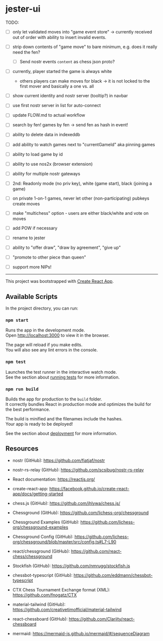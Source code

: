 # jester-ui


TODO:
- [ ] only let validated moves into "game event store" -> currently received out of order
      with ability to insert invalid events.
- [ ] strip down contents of "game move" to bare minimum, e.g. does it really need the fen?
  - [ ] Send nostr events `content` as chess json proto?
- [ ] currently, player started the game is always white 
  - others players can make moves for black -> it is not locked to the first mover and basically a one vs. all

- [ ] show current identity and nostr server (tooltip?) in navbar
- [ ] use first nostr server in list for auto-connect
- [ ] update FLOW.md to actual workflow
- [ ] search by fen! games by fen -> send fen as hash in event!
- [ ] ability to delete data in indexeddb
- [ ] add ability to watch games next to "currentGameId" aka pinning games
- [ ] ability to load game by id
- [ ] ability to use nos2x (browser extension)
- [ ] ability for multiple nostr gateways
- [ ] 2nd: Readonly mode (no priv key), white (game start), black (joining a game)
- [ ] on private 1-on-1 games, never let other (non-participating) pubkeys create moves
- [ ] make "multichess" option - users are either black/white and vote on moves
- [ ] add POW if necessary
- [ ] rename to jester
- [ ] ability to "offer draw", "draw by agreement", "give up"
- [ ] "promote to other piece than queen"
- [ ] support more NIPs!
 
---

This project was bootstrapped with [Create React App](https://github.com/facebook/create-react-app).

## Available Scripts

In the project directory, you can run:

### `npm start`

Runs the app in the development mode.\
Open [http://localhost:3000](http://localhost:3000) to view it in the browser.

The page will reload if you make edits.\
You will also see any lint errors in the console.

### `npm test`

Launches the test runner in the interactive watch mode.\
See the section about [running tests](https://facebook.github.io/create-react-app/docs/running-tests) for more information.

### `npm run build`

Builds the app for production to the `build` folder.\
It correctly bundles React in production mode and optimizes the build for the best performance.

The build is minified and the filenames include the hashes.\
Your app is ready to be deployed!

See the section about [deployment](https://facebook.github.io/create-react-app/docs/deployment) for more information.

## Resources
- nostr (GitHub): https://github.com/fiatjaf/nostr
- nostr-rs-relay (GitHub): https://github.com/scsibug/nostr-rs-relay

- React documentation: https://reactjs.org/
- create-react-app: https://facebook.github.io/create-react-app/docs/getting-started

- chess.js (GitHub): https://github.com/jhlywa/chess.js/
- Chessground (GitHub): https://github.com/lichess-org/chessground
- Chessground Examples (GitHub): https://github.com/lichess-org/chessground-examples
- Chessground Config (GitHub): https://github.com/lichess-org/chessground/blob/master/src/config.ts#L7-L90
- react/chessground (GitHub): https://github.com/react-chess/chessground

- Stockfish (GitHub): https://github.com/nmrugg/stockfish.js
- chessbot-typescript (GitHub): https://github.com/eddmann/chessbot-typescript

- CTX Chess Tournament Exchange format (XML): https://github.com/fnogatz/CTX

- material-tailwind (GitHub): https://github.com/creativetimofficial/material-tailwind

- react-chessboard (GitHub): https://github.com/Clariity/react-chessboard

- mermaid: https://mermaid-js.github.io/mermaid/#/sequenceDiagram